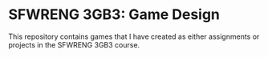 # SFWRENG 3GB3: Game Design

This repository contains games that I have created as either assignments or projects in the SFWRENG 3GB3 course.

